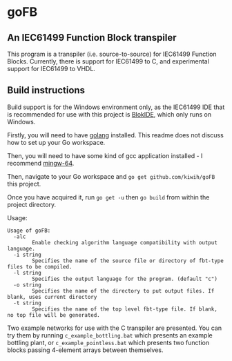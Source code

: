 # goFB
## An IEC61499 Function Block transpiler
This program is a transpiler (i.e. source-to-source) for IEC61499 Function Blocks. 
Currently, there is support for IEC61499 to C, and experimental support for IEC61499 to VHDL.

## Build instructions

Build support is for the Windows environment only, as the IEC61499 IDE that is recommended for use with this project is [BlokIDE](http://timeme.io), which only runs on Windows.

Firstly, you will need to have [golang](http://golang.org/dl) installed. This readme does not discuss how to set up your Go workspace.

Then, you will need to have some kind of gcc application installed - I recommend [mingw-64](http://sourceforge.net/projects/mingw-w64/).

Then, navigate to your Go workspace and `go get github.com/kiwih/goFB` this project. 

Once you have acquired it, run `go get -u` then `go build` from within the project directory.

Usage:
```
Usage of goFB:
  -alc
        Enable checking algorithm language compatibility with output language.
  -i string
        Specifies the name of the source file or directory of fbt-type files to be compiled. 
  -l string
        Specifies the output language for the program. (default "c")
  -o string
        Specifies the name of the directory to put output files. If blank, uses current directory
  -t string
        Specifies the name of the top level fbt-type file. If blank, no top file will be generated.
```

Two example networks for use with the C transpiler are presented. You can try them by running 
`c_example_bottling.bat` which presents an example bottling plant,
or
`c_example_pointless.bat` which presents two function blocks passing 4-element arrays between themselves.

